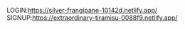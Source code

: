 LOGIN:https://silver-frangipane-10142d.netlify.app/
SIGNUP:https://extraordinary-tiramisu-0088f9.netlify.app/
